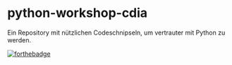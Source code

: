 # python-workshop-cdia

Ein Repository mit nützlichen Codeschnipseln, um vertrauter mit Python zu werden.


[![forthebadge](https://forthebadge.com/images/badges/contains-cat-gifs.svg)](https://forthebadge.com)
